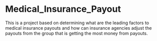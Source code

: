 # Medical_Insurance_Payout
This is a project based on determining what are the leading factors to medical insurance payouts and how can insurance agencies adjust the payouts from the group that is getting the most money from payouts. 
